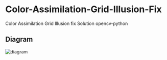 # Color-Assimilation-Grid-Illusion-Fix
Color Assimilation Grid Illusion fix Solution opencv-python
## Diagram
![diagram](./documentation/Diagram.png)